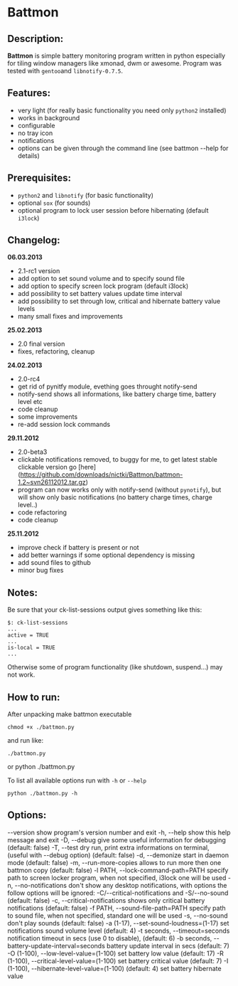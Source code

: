 # Battmon

## Description:
**Battmon** is simple battery monitoring program written in python especially for tiling window managers like xmonad, dwm or awesome.
Program was tested with `gentoo`and `libnotify-0.7.5`.

## Features:
* very light (for really basic functionality you need only `python2` installed)
* works in background
* configurable
* no tray icon
* notifications
* options can be given through the command line (see battmon --help for details)

## Prerequisites:
* `python2` and `libnotify` (for basic functionality)
* optional `sox` (for sounds)
* optional program to lock user session before hibernating (default `i3lock`)

## Changelog:
**06.03.2013**
* 2.1-rc1 version
* add option to set sound volume and to specify sound file
* add option to specify screen lock program (default i3lock)
* add possibility to set battery values update time interval
* add possibility to set through low, critical and hibernate battery value levels
* many small fixes and improvements

**25.02.2013**
* 2.0 final version
* fixes, refactoring, cleanup

**24.02.2013**
* 2.0-rc4
* get rid of pynitfy module, evething goes throught notify-send
* notify-send shows all informations, like battery charge time, battery level etc
* code cleanup
* some improvements
* re-add session lock commands

**29.11.2012**
* 2.0-beta3
* clickable notifications removed, to buggy for me, to get latest stable clickable version go [here] (https://github.com/downloads/nictki/Battmon/battmon-1.2~svn26112012.tar.gz)
* program can now works only with notify-send (without `pynotify`), but will show only basic notifications (no battery charge times, charge level..)
* code refactoring
* code cleanup

**25.11.2012**
* improve check if battery is present or not
* add better warnings if some optional dependency is missing
* add sound files to github
* minor bug fixes

## Notes:
Be sure that your ck-list-sessions output gives something like this:
 
	$: ck-list-sessions
   	...
   	active = TRUE
   	...
   	is-local = TRUE
   	...
   	
Otherwise some of program functionality (like shutdown, suspend...) may not work.

## How to run:
After unpacking make battmon executable
	
	chmod +x ./battmon.py

and run like:

	./battmon.py 

or
	python ./battmon.py

To list all available options run with `-h` or `--help`
	
	python ./battmon.py -h

## Options:

  --version         show program's version number and exit
  -h, --help            show this help message and exit
  -D, --debug           give some useful information for debugging
                        (default: false)
  -T, --test            dry run, print extra informations on terminal, (useful with --debug option)
                        (default: false)
  -d, --demonize        start in daemon mode
                        (default: false)
  -m, --run-more-copies allows to run more then one battmon copy
                        (default: false)
  -l PATH, --lock-command-path=PATH
                        specify path to screen locker program, when not
                        specified, i3lock one will be used
  -n, --no-notifications
                        don't show any desktop notifications, with options the
                        follow options will be ignored:
                        -C/--critical-notifications and -S/--no-sound
                        (default: false)
  -c, --critical-notifications
                        shows only critical battery notifications
                        (default: false)
  -f PATH, --sound-file-path=PATH
                        specify path to sound file, when not specified,
                        standard one will be used
  -s, --no-sound        don't play sounds
                        (default: false)
  -a (1-17), --set-sound-loudness=(1-17)
                        set notifications sound volume level
                        (default: 4)
  -t seconds, --timeout=seconds
                        notification timeout in secs (use 0 to disable),
                        (default: 6)
  -b seconds, --battery-update-interval=seconds
                        battery update interval in secs
                        (default: 7)
  -O (1-100), --low-level-value=(1-100)
                        set battery low value
                        (default: 17)
  -R (1-100), --critical-level-value=(1-100)
                        set battery critical value
                        (default: 7)
  -I (1-100), --hibernate-level-value=(1-100)
                        (default: 4)
                        set battery hibernate value
